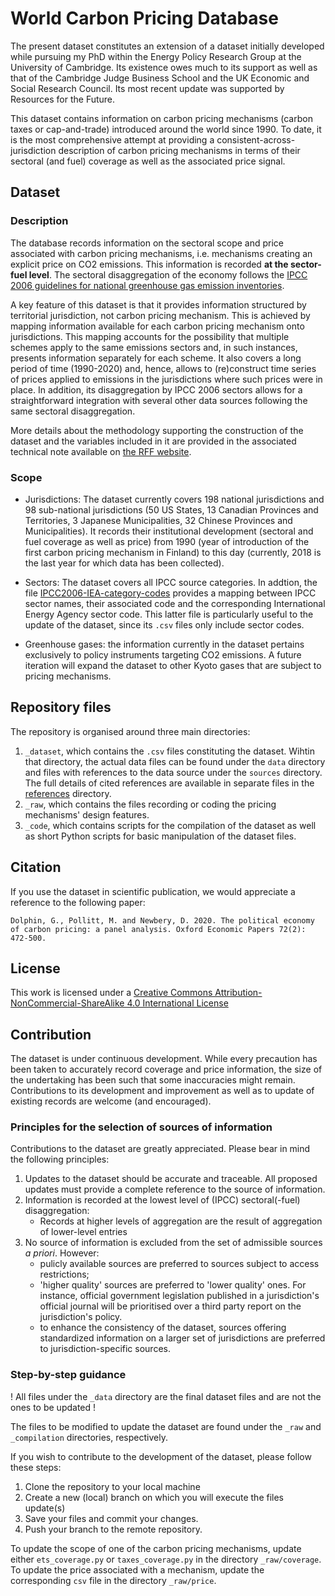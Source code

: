 # World Carbon Pricing Database

The present dataset constitutes an extension of a dataset initially developed while pursuing my PhD within the Energy Policy Research Group at the University of Cambridge. Its existence owes much to its support as well as that of the Cambridge Judge Business School and the UK Economic and Social Research Council. Its most recent update was supported by Resources for the Future.

This dataset contains information on carbon pricing mechanisms (carbon taxes or cap-and-trade) introduced around the world since 1990. To date, it is the most comprehensive attempt at providing a consistent-across-jurisdiction description of carbon pricing mechanisms in terms of their sectoral (and fuel) coverage as well as the associated price signal.

## Dataset 
### Description

The database records information on the sectoral scope and price associated with carbon pricing mechanisms, i.e. mechanisms creating an explicit price on CO2 emissions. This information is recorded **at the sector-fuel level**. The sectoral disaggregation of the economy follows the [IPCC 2006 guidelines for national greenhouse gas emission inventories](https://www.ipcc-nggip.iges.or.jp/public/2006gl/). 

A key feature of this dataset is that it provides information structured by territorial jurisdiction, not carbon pricing mechanism. This is achieved by mapping information available for each carbon pricing mechanism onto jurisdictions. This mapping accounts for the possibility that multiple schemes apply to the same emissions sectors and, in such instances, presents information separately for each scheme. It also covers a long period of time (1990-2020) and, hence, allows to (re)construct time series of prices applied to emissions in the jurisdictions where such prices were in place. In addition, its disaggregation by IPCC 2006 sectors  allows for a straightforward integration with several other data sources following the same sectoral disaggregation. 

More details about the methodology supporting the construction of the dataset and the variables included in it are provided in the associated technical note available on [the RFF website](https://www.rff.org/publications/working-papers/world-carbon-pricing-database-sources-and-methods/).

### Scope

- Jurisdictions: The dataset currently covers 198 national jurisdictions and 98 sub-national jurisdictions (50 US States, 13 Canadian Provinces and Territories, 3 Japanese Municipalities, 32 Chinese Provinces and Municipalities). It records their institutional development (sectoral and fuel coverage as well as price) from 1990 (year of introduction of the first carbon pricing mechanism in Finland) to this day (currently, 2018 is the last year for which data has been collected).

- Sectors: The dataset covers all IPCC source categories. In addtion, the file [IPCC2006-IEA-category-codes](https://github.com/g-dolphin/WorldCarbonPricingDatabase/blob/master/_raw/_aux_files) provides a mapping between IPCC sector names, their associated code and the corresponding International Energy Agency sector code. This latter file is particularly useful to the update of the dataset, since its `.csv` files only include sector codes.

- Greenhouse gases: the information currently in the dataset pertains exclusively to policy instruments targeting CO2 emissions. A future iteration will expand the dataset to other Kyoto gases that are subject to pricing mechanisms.

## Repository files

The repository is organised around three main directories:
1. `_dataset`, which contains the `.csv` files constituting the dataset. Wihtin that directory, the actual data files can be found under the `data` directory and files with references to the data source under the `sources` directory. The full details of cited references are available in separate files in the [references](https://github.com/g-dolphin/WorldCarbonPricingDatabase/tree/master/_dataset/sources/references) directory.
2. `_raw`, which contains the files recording or coding the pricing mechanisms' design features.
3. `_code`, which contains scripts for the compilation of the dataset as well as short Python scripts for basic manipulation of the dataset files.

## Citation

If you use the dataset in scientific publication, we would appreciate a reference to the following paper:

``Dolphin, G., Pollitt, M. and Newbery, D. 2020. The political economy of carbon pricing: a panel analysis. Oxford Economic Papers 72(2): 472-500.``

## License

This work is licensed under a [Creative Commons Attribution-NonCommercial-ShareAlike 4.0 International License](http://creativecommons.org/licenses/by-nc-sa/4.0/) 

## Contribution

The dataset is under continuous development. While every precaution has been taken to accurately record coverage and price information, the size of the undertaking has been such that some inaccuracies might remain. Contributions to its development and improvement as well as to update of existing records are welcome (and encouraged).

### Principles for the selection of sources of information

Contributions to the dataset are greatly appreciated. Please bear in mind the following principles:
1. Updates to the dataset should be accurate and traceable. All proposed updates must provide a complete reference to the source of information.
2. Information is recorded at the lowest level of (IPCC) sectoral(-fuel) disaggregation:
    - Records at higher levels of aggregation are the result of aggregation of lower-level entries
3. No source of information is excluded from the set of admissible sources *a priori*. However:
    - pulicly available sources are preferred to sources subject to access restrictions;
    - 'higher quality' sources are preferred to 'lower quality' ones. For instance, official government legislation published in a jurisdiction's official journal will be prioritised over a third party report on the jurisdiction's policy.
    - to enhance the consistency of the dataset, sources offering standardized information on a larger set of jurisdictions are preferred to jurisdiction-specific sources.
    
### Step-by-step guidance   

! All files under the `_data` directory are the final dataset files and are not the ones to be updated !

The files to be modified to update the dataset are found under the `_raw` and `_compilation` directories, respectively.

If you wish to contribute to the development of the dataset, please follow these steps:
1. Clone the repository to your local machine
2. Create a new (local) branch on which you will execute the files update(s)
3. Save your files and commit your changes.
4. Push your branch to the remote repository.
  
To update the scope of one of the carbon pricing mechanisms, update either `ets_coverage.py` or `taxes_coverage.py` in the directory `_raw/coverage`. To update the price associated with a mechanism, update the corresponding `csv` file in the directory `_raw/price`.
